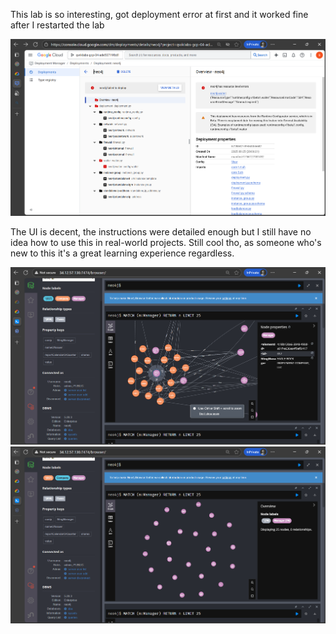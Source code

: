 This lab is so interesting, got deployment error at first and it worked fine after I restarted the lab

![alt text](neo4j-deployment-error.png)

The UI is decent, the instructions were detailed enough but I still have no idea how to use this in real-world projects. Still cool tho, as someone who's new to this it's a great learning experience regardless.

![alt text](neo4j-query-1.png)
![alt text](neo4j-query-2.png)
